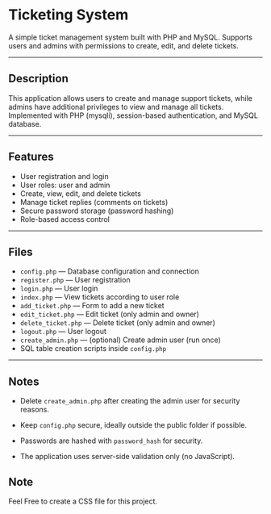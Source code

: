 # Ticketing System

A simple ticket management system built with PHP and MySQL. Supports users and admins with permissions to create, edit, and delete tickets.

---

## Description

This application allows users to create and manage support tickets, while admins have additional privileges to view and manage all tickets. Implemented with PHP (mysqli), session-based authentication, and MySQL database.

---

## Features

- User registration and login
- User roles: user and admin
- Create, view, edit, and delete tickets
- Manage ticket replies (comments on tickets)
- Secure password storage (password hashing)
- Role-based access control

---

## Files

- `config.php` — Database configuration and connection
- `register.php` — User registration
- `login.php` — User login
- `index.php` — View tickets according to user role
- `add_ticket.php` — Form to add a new ticket
- `edit_ticket.php` — Edit ticket (only admin and owner)
- `delete_ticket.php` — Delete ticket (only admin and owner)
- `logout.php` — User logout
- `create_admin.php` — (optional) Create admin user (run once)
- SQL table creation scripts inside `config.php`

---

## Notes

- Delete `create_admin.php` after creating the admin user for security reasons.

- Keep `config.php` secure, ideally outside the public folder if possible.

- Passwords are hashed with `password_hash` for security.

- The application uses server-side validation only (no JavaScript).

##  Note
Feel Free to create a CSS file for this project.

